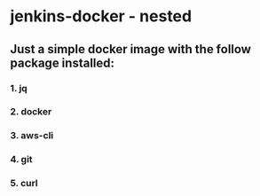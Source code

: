 # jenkins-docker - nested

## Just a simple docker image with the follow package installed:
### 1. jq
### 2. docker
### 3. aws-cli
### 4. git
### 5. curl

